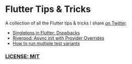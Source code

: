 # Flutter Tips & Tricks

A collection of all the Flutter tips & tricks I share [on Twitter](https://twitter.com/biz84).

- [Singletons in Flutter: Drawbacks](tips/0057-singletons-flutter/index.md)
- [Riverpod: Async init with Provider Overrides](tips/0056-async-init-provider-overrides/index.md)
- [How to run multiple test variants](tips/0055-run-multiple-test-variants/index.md)

### [LICENSE: MIT](LICENSE.md)